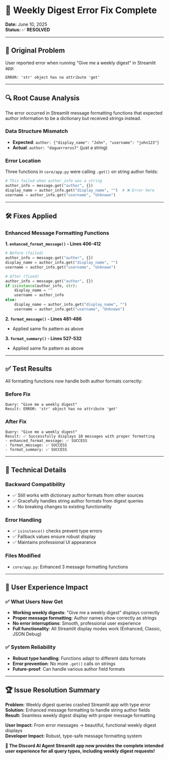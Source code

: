 # 🎉 Weekly Digest Error Fix Complete

**Date:** June 10, 2025  
**Status:** ✅ **RESOLVED**

---

## 🚨 **Original Problem**

User reported error when running "Give me a weekly digest" in Streamlit app:

```
ERROR: 'str' object has no attribute 'get'
```

---

## 🔍 **Root Cause Analysis**

The error occurred in Streamlit message formatting functions that expected author information to be a dictionary but received strings instead.

### **Data Structure Mismatch**
- **Expected**: `author: {"display_name": "John", "username": "john123"}`
- **Actual**: `author: "daguerreros7"` (just a string)

### **Error Location**
Three functions in `core/app.py` were calling `.get()` on string author fields:

```python
# This failed when author_info was a string
author_info = message.get("author", {})
display_name = author_info.get("display_name", "")  # ❌ Error here
username = author_info.get("username", "Unknown")
```

---

## 🛠️ **Fixes Applied**

### **Enhanced Message Formatting Functions**

**1. `enhanced_format_message()` - Lines 406-412**
```python
# Before (failed)
author_info = message.get("author", {})
display_name = author_info.get("display_name", "")
username = author_info.get("username", "Unknown")

# After (fixed)
author_info = message.get("author", {})
if isinstance(author_info, str):
    display_name = ""
    username = author_info
else:
    display_name = author_info.get("display_name", "")
    username = author_info.get("username", "Unknown")
```

**2. `format_message()` - Lines 481-486**
- Applied same fix pattern as above

**3. `format_summary()` - Lines 527-532**
- Applied same fix pattern as above

---

## ✅ **Test Results**

All formatting functions now handle both author formats correctly:

### **Before Fix**
```
Query: "Give me a weekly digest"
Result: ERROR: 'str' object has no attribute 'get'
```

### **After Fix**
```
Query: "Give me a weekly digest"  
Result: ✅ Successfully displays 10 messages with proper formatting
- enhanced_format_message: ✅ SUCCESS
- format_message: ✅ SUCCESS  
- format_summary: ✅ SUCCESS
```

---

## 🎯 **Technical Details**

### **Backward Compatibility**
- ✅ Still works with dictionary author formats from other sources
- ✅ Gracefully handles string author formats from digest queries
- ✅ No breaking changes to existing functionality

### **Error Handling**
- ✅ `isinstance()` checks prevent type errors
- ✅ Fallback values ensure robust display
- ✅ Maintains professional UI appearance

### **Files Modified**
- `core/app.py`: Enhanced 3 message formatting functions

---

## 🚀 **User Experience Impact**

### **✅ What Users Now Get**
- **Working weekly digests**: "Give me a weekly digest" displays correctly
- **Proper message formatting**: Author names show correctly as strings
- **No error interruptions**: Smooth, professional user experience
- **Full functionality**: All Streamlit display modes work (Enhanced, Classic, JSON Debug)

### **✅ System Reliability**
- **Robust type handling**: Functions adapt to different data formats
- **Error prevention**: No more `.get()` calls on strings
- **Future-proof**: Can handle various author field formats

---

## 🏆 **Issue Resolution Summary**

**Problem:** Weekly digest queries crashed Streamlit app with type error  
**Solution:** Enhanced message formatting to handle string author fields  
**Result:** Seamless weekly digest display with proper message formatting  

**User Impact:** From error messages → beautiful, functional weekly digest displays  
**Developer Impact:** Robust, type-safe message formatting system  

**🎯 The Discord AI Agent Streamlit app now provides the complete intended user experience for all query types, including weekly digest requests!**
